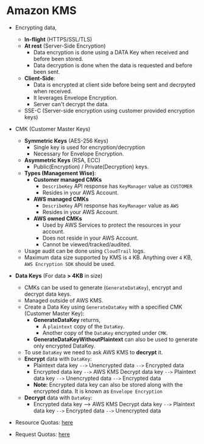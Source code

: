 # Amazon KMS

* Encrypting data,
    * **In-flight** (HTTPS/SSL/TLS)
    * **At rest** (Server-Side Encryption)
        * Data encryption is done using a DATA Key when received and before been stored.
        * Data decryption is done when the data is requested and before been sent.
    * **Client-Side**:
        * Data is encrypted at client side before being sent and decrpyted when received.
        * It leverages Envelope Encryption.
        * Server can't decrypt the data.
    * SSE-C (Server-side encryption using customer provided encryption keys)

* CMK (Customer Master Keys)
    * **Symmetric Keys** (AES-256 Keys)
        * Single key is used for encryption/decryption
        * Necessary for Envelope Encryption.
    * **Asymmetric Keys** (RSA, ECC) 
        * Public(Encryption) / Private(Decryption) keys.
    * **Types (Management Wise)**:
        * **Customer managed CMKs**
            * `DescribeKey` API response has `KeyManager` value as `CUSTOMER`
            * Resides in your AWS Account. 
        * **AWS managed CMKs**
            * `DescribeKey` API response has `KeyManager` value as `AWS`
            * Resides in your AWS Account.
        * **AWS owned CMKs**
            * Used by AWS Services to protect the resources in your account.
            * Does not reside in your AWS Account.
            * Cannot be viewed/tracked/audited.
    * Usage audit can be done using `CloudTrail` logs.
    * Maximum data size supported by KMS is `4` KB. Anything over `4` KB, `AWS Encryption SDK` should be used.
* **Data Keys** (For data **> 4KB** in size)
    * CMKs can be used to generate (`GenerateDataKey`), encrypt and decrypt data keys.
    * Managed outside of AWS KMS.
    * Create a Data Key using `GenerateDataKey` with a specified CMK (Customer Master Key):
        * **GenerateDataKey** returns,
            * A `plaintext` copy of the `DataKey`.
            * Another copy of the `DataKey` encrypted under `CMK`.
        * **GenerateDataKeyWithoutPlaintext** can also be used to generate only encrypted DataKey.
    * To use `DataKey` we need to ask AWS KMS to **decrypt** it.
    * **Encrypt** data with `DataKey`:
        *  Plaintext data key `-->` Unencrypted data `-->` Encrypted data 
        *  Encrypted data key `-->` AWS KMS Decrypt data key `-->` Plaintext data key `-->` Unencrypted data `-->` Encrypted data
        *  **Note:** Encrypted data key can also be stored along with the encrypted data. It is known as `Envelope Encryption`  
    * **Decrypt** data with `DataKey`:
        * Encrypted data key --> AWS KMS Decrypt data key `-->` Plaintext data key `-->` Encrypted data `-->` Unencrypted data 
    
* Resource Quotas: [here](https://docs.aws.amazon.com/kms/latest/developerguide/resource-limits.html)
* Request Quotas: [here](https://docs.aws.amazon.com/kms/latest/developerguide/requests-per-second.html)
    
        
        
        
        
          
     
    